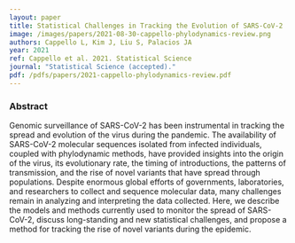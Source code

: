 ```yaml
---
layout: paper
title: Statistical Challenges in Tracking the Evolution of SARS-CoV-2
image: /images/papers/2021-08-30-cappello-phylodynamics-review.png
authors: Cappello L, Kim J, Liu S, Palacios JA
year: 2021
ref: Cappello et al. 2021. Statistical Science
journal: "Statistical Science (accepted)."
pdf: /pdfs/papers/2021-cappello-phylodynamics-review.pdf
---
```


### Abstract
Genomic surveillance of SARS-CoV-2 has been instrumental in tracking the spread and evolution of the virus during the pandemic. The availability of SARS-CoV-2 molecular sequences isolated from infected individuals, coupled with phylodynamic methods, have provided insights into the origin of the virus, its evolutionary rate, the timing of introductions, the patterns of transmission, and the rise of novel variants that have spread through populations. Despite enormous global efforts of governments, laboratories, and researchers to collect and sequence molecular data, many challenges remain in analyzing and interpreting the data collected. Here, we describe the models and methods currently used to monitor the spread of SARS-CoV-2, discuss long-standing and new statistical challenges, and propose a method for tracking the rise of novel variants during the epidemic.

